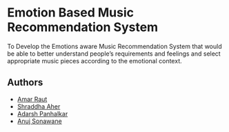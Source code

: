 
# Emotion Based Music Recommendation System


To Develop the Emotions aware Music Recommendation System that would be able to better understand people’s requirements and feelings and select appropriate music pieces according to the emotional context.



## Authors

- [Amar Raut](https://github.com/Amar3298)
- [Shraddha Aher](https://github.com/shraddhaaher2001)
- [Adarsh Panhalkar](https://github.com/adarshpanhalkar)
- [Anuj Sonawane](https://github.com/AnujSonawane)
